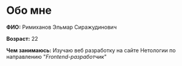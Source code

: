 # Обо мне
**ФИО:**
    Римиханов Эльмар Сиражудинович

**Возраст:**
    22

**Чем занимаюсь:**
    Изучаю веб разработку на сайте Нетологии
    по направлению "_Frontend-разработчик_"
